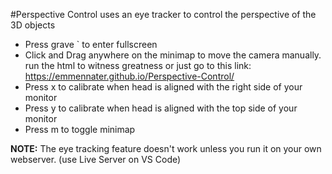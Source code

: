 #Perspective Control
uses an eye tracker to control the perspective
of the 3D objects

- Press grave ` to enter fullscreen
- Click and Drag anywhere on the minimap to move the camera manually.
  run the html to witness greatness or just go to this link: https://emmennater.github.io/Perspective-Control/
- Press x to calibrate when head is aligned with the right side of your monitor
- Press y to calibrate when head is aligned with the top side of your monitor
- Press m to toggle minimap

<b>NOTE:</b>
  The eye tracking feature doesn't work unless
  you run it on your own webserver.
  (use Live Server on VS Code)